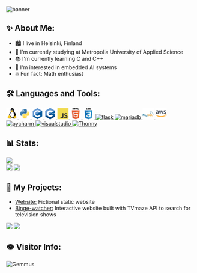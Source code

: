 <img src="https://github.com/Gemmus/Gemmus/assets/112064697/fab1ca87-b245-4217-8011-faf461366d59" alt="banner" />

<h2 align="left">✨ About Me:</h2>
<ul>
  <li>🏙️ I live in Helsinki, Finland</li>
  <li>🌱 I'm currently studying at Metropolia University of Applied Science</li>
  <li>📚 I'm currently learning C and C++ </li>
  <li>🔭 I'm interested in embedded AI systems</li>
  <li>🔥 Fun fact: Math enthusiast</li>
</ul> 


<h2 align="left">🛠️ Languages and Tools:</h2>

<p align="left"> 
<a href="https://www.linux.org/" target="_blank" rel="noreferrer"> <img src="https://raw.githubusercontent.com/devicons/devicon/master/icons/linux/linux-original.svg" alt="linux" width="30" height="30"/> </a> 
<a href="https://www.python.org" target="_blank" rel="noreferrer"> <img src="https://raw.githubusercontent.com/devicons/devicon/master/icons/python/python-original.svg" alt="python" width="30" height="30"/> </a> 
<a href="https://www.cprogramming.com/" target="_blank" rel="noreferrer"> <img src="https://raw.githubusercontent.com/devicons/devicon/master/icons/c/c-original.svg" alt="c" width="30" height="30"/> </a> 
<a href="https://www.w3schools.com/cpp/" target="_blank" rel="noreferrer"> <img src="https://raw.githubusercontent.com/devicons/devicon/master/icons/cplusplus/cplusplus-original.svg" alt="cplusplus" width="30" height="30"/> </a>
<a href="https://developer.mozilla.org/en-US/docs/Web/JavaScript" target="_blank" rel="noreferrer"> <img src="https://raw.githubusercontent.com/devicons/devicon/master/icons/javascript/javascript-original.svg" alt="javascript" width="30" height="30"/> </a>
<a href="https://www.w3.org/html/" target="_blank" rel="noreferrer"> <img src="https://raw.githubusercontent.com/devicons/devicon/master/icons/html5/html5-original-wordmark.svg" alt="html5" width="30" height="30"/> </a> 
<a href="https://www.w3schools.com/css/" target="_blank" rel="noreferrer"> <img src="https://raw.githubusercontent.com/devicons/devicon/master/icons/css3/css3-original-wordmark.svg" alt="css3" width="30" height="30"/> </a>
<a href="https://flask.palletsprojects.com/" target="_blank" rel="noreferrer"> <img src="https://www.vectorlogo.zone/logos/pocoo_flask/pocoo_flask-icon.svg" alt="flask" width="30" height="30"/> </a> 
<a href="https://mariadb.org/" target="_blank" rel="noreferrer"> <img src="https://www.vectorlogo.zone/logos/mariadb/mariadb-icon.svg" alt="mariadb" width="30" height="30"/> </a> 
<a href="https://www.mysql.com/" target="_blank" rel="noreferrer"> <img src="https://raw.githubusercontent.com/devicons/devicon/master/icons/mysql/mysql-original-wordmark.svg" alt="mysql" width="30" height="30"/> </a> 
<a href="https://aws.amazon.com" target="_blank" rel="noreferrer"> <img src="https://raw.githubusercontent.com/devicons/devicon/master/icons/amazonwebservices/amazonwebservices-original-wordmark.svg" alt="aws" width="30" height="30"/> </a>
<a href="https://www.jetbrains.com/pycharm/" target="_blank" rel="noreferrer"> <img src="https://external-content.duckduckgo.com/iu/?u=https%3A%2F%2Fiamactivator.com%2Fwp-content%2Fuploads%2F2020%2F01%2Fpycharm-logo.png&f=1&nofb=1&ipt=9bc88f09d107063ef341023a6cb06776c42d2023b8c5b45363be58ff0f0e223a&ipo=images" alt="pycharm" width="30" height="30"/> </a>
<a href="https://code.visualstudio.com/" target="_blank" rel="noreferrer"> <img src="https://external-content.duckduckgo.com/iu/?u=https%3A%2F%2Fpluspng.com%2Fimg-png%2Fvisual-studio-logo-png-visual-studio-code-logo-is-offensive-to-me-issue-87419-1200x1200.png&f=1&nofb=1&ipt=0289a174fb86861873d6b56ab2a1652cb7fd3b966f4ab43d476bbdaf741f5cff&ipo=images" alt="visualstudio" width="30" height="30"/> </a>
<a href="https://thonny.org/" target="_blank" rel="noreferrer"> <img src="http://www.downxia.com/uploadfiles/2019/1230/20191230024202507.png" alt="Thonny" width="30" height="30"/> </a>
</p>

<h2 align="left">📊 Stats:</h2>
<div align="left" dir="auto"> 
   <img style="max-width: 100%;" src="https://github-readme-stats.vercel.app/api/top-langs/?username=Gemmus&theme=radical&layout=compact&langs_count=10&size_weight=0.5&count_weight=0.5" />
</div>

<div align="left" dir="auto"> 
   <img style="max-width: 100%;" src="https://github-readme-stats.vercel.app/api?username=Gemmus&show_icons=true&theme=merko" />
   <img style="max-width: 100%;" src="https://streak-stats.demolab.com/?user=Gemmus&theme=tokyonight" />
</div>

<h2 align="left">💾 My Projects:</h2>
<div align="left" dir="auto"> 
  <ul>
    <li><a href="https://users.metropolia.fi/~shengq/Assignment/01_CC_home.html">Website:</a> Fictional static website </a></li>
    <li><a href="https://users.metropolia.fi/~shengq/JS_assignments/Module_4/Step5/4.5.html">Binge-watcher:</a> Interactive website built with TVmaze API to search for television shows </a></li>
  </ul>   
</div>

<div align="left" dir="auto"> 
  <img style="max-width: 100%;" src="https://github-readme-stats.vercel.app/api/pin/?username=Gemmus&repo=HeartRateDetector&theme=radical" />
  <img style="max-width: 100%;" src="https://github-readme-stats.vercel.app/api/pin/?username=Gemmus&repo=CatDetector&theme=radical" />
</div>

<div align="left" dir="auto"> 

</div>

<h2 align="left">👁️ Visitor Info:</h2>
<p align="left"> <img src="https://komarev.com/ghpvc/?username=Gemmus&label=Profile%20views&color=3CA6A6&style=flat" alt="Gemmus" /> </p>

